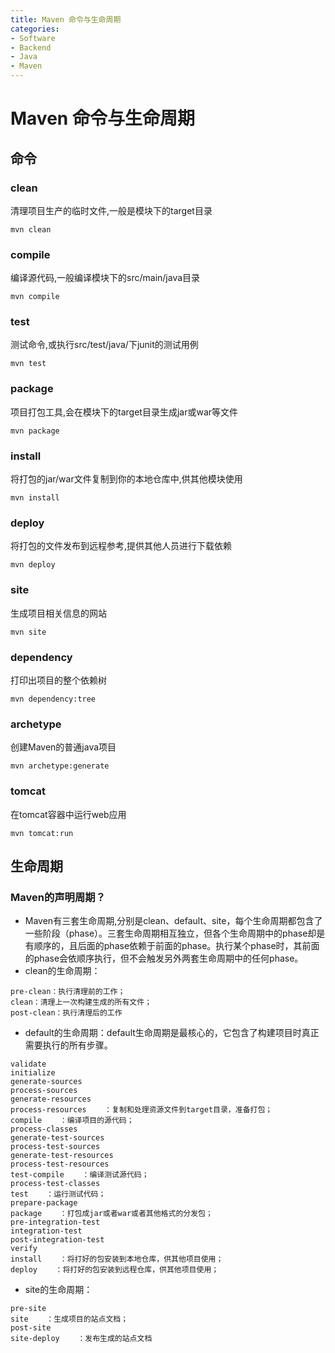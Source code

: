 ```yaml
---
title: Maven 命令与生命周期
categories:
- Software
- Backend
- Java
- Maven
---
```

# Maven 命令与生命周期

## 命令

### clean

清理项目生产的临时文件,一般是模块下的target目录

```
mvn clean
```

### compile

编译源代码,一般编译模块下的src/main/java目录

```
mvn compile
```

### test

测试命令,或执行src/test/java/下junit的测试用例

```
mvn test
```

### package

项目打包工具,会在模块下的target目录生成jar或war等文件

```
mvn package
```

### install

将打包的jar/war文件复制到你的本地仓库中,供其他模块使用

```
mvn install
```

### deploy

将打包的文件发布到远程参考,提供其他人员进行下载依赖

```
mvn deploy
```

### site

生成项目相关信息的网站

```
mvn site
```

### dependency

打印出项目的整个依赖树

```
mvn dependency:tree
```

### archetype

创建Maven的普通java项目

```
mvn archetype:generate
```

### tomcat

在tomcat容器中运行web应用

```
mvn tomcat:run
```

## 生命周期

### Maven的声明周期？

- Maven有三套生命周期,分别是clean、default、site，每个生命周期都包含了一些阶段（phase）。三套生命周期相互独立，但各个生命周期中的phase却是有顺序的，且后面的phase依赖于前面的phase。执行某个phase时，其前面的phase会依顺序执行，但不会触发另外两套生命周期中的任何phase。
- clean的生命周期：

```
pre-clean：执行清理前的工作；
clean：清理上一次构建生成的所有文件；
post-clean：执行清理后的工作
```

- default的生命周期：default生命周期是最核心的，它包含了构建项目时真正需要执行的所有步骤。

```
validate
initialize
generate-sources
process-sources
generate-resources
process-resources    ：复制和处理资源文件到target目录，准备打包；
compile    ：编译项目的源代码；
process-classes
generate-test-sources
process-test-sources
generate-test-resources
process-test-resources
test-compile    ：编译测试源代码；
process-test-classes
test    ：运行测试代码；
prepare-package
package    ：打包成jar或者war或者其他格式的分发包；
pre-integration-test
integration-test
post-integration-test
verify
install    ：将打好的包安装到本地仓库，供其他项目使用；
deploy    ：将打好的包安装到远程仓库，供其他项目使用；
```

- site的生命周期：

```
pre-site
site    ：生成项目的站点文档；
post-site
site-deploy    ：发布生成的站点文档
```
